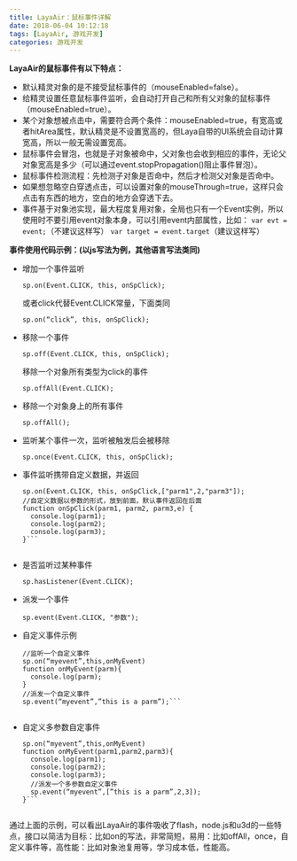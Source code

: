 ```yaml
---
title: LayaAir：鼠标事件详解
date: 2018-06-04 10:12:18
tags: [LayaAir, 游戏开发]
categories: 游戏开发
---
```


**LayaAir的鼠标事件有以下特点：**

+ 默认精灵对象的是不接受鼠标事件的（mouseEnabled=false）。
+ 给精灵设置任意鼠标事件监听，会自动打开自己和所有父对象的鼠标事件（mouseEnabled=true）。
+ 某个对象想被点击中，需要符合两个条件：mouseEnabled=true，有宽高或者hitArea属性，默认精灵是不设置宽高的，但Laya自带的UI系统会自动计算宽高，所以一般无需设置宽高。
+ 鼠标事件会冒泡，也就是子对象被命中，父对象也会收到相应的事件，无论父对象宽高是多少（可以通过event.stopPropagation()阻止事件冒泡）。
+ 鼠标事件检测流程：先检测子对象是否命中，然后才检测父对象是否命中。
+ 如果想忽略空白穿透点击，可以设置对象的mouseThrough=true，这样只会点击有东西的地方，空白的地方会穿透下去。
+ 事件基于对象池实现，最大程度复用对象，全局也只有一个Event实例，所以使用时不要引用event对象本身，可以引用event内部属性，比如：
`var evt = event;`（不建议这样写）
`var target = event.target`（建议这样写）



**事件使用代码示例：(以js写法为例，其他语言写法类同)**

+ 增加一个事件监听

	`sp.on(Event.CLICK, this, onSpClick);`

    或者click代替Event.CLICK常量，下面类同

	`sp.on(“click”, this, onSpClick);`

+ 移除一个事件

	`sp.off(Event.CLICK, this, onSpClick);`

	移除一个对象所有类型为click的事件

	`sp.offAll(Event.CLICK);`

+ 移除一个对象身上的所有事件

	`sp.offAll();`

+ 监听某个事件一次，监听被触发后会被移除

	`sp.once(Event.CLICK, this, onSpClick);`


+ 事件监听携带自定义数据，并返回

	```
	sp.on(Event.CLICK, this, onSpClick,["parm1",2,"parm3"]);
	//自定义数据以参数的形式，放到前面，默认事件返回在后面
	function onSpClick(parm1, parm2, parm3,e) {
	  console.log(parm1);
	  console.log(parm2);
	  console.log(parm3);
	}```


+ 是否监听过某种事件

	`sp.hasListener(Event.CLICK);`

+ 派发一个事件

	`sp.event(Event.CLICK, "参数");`

+ 自定义事件示例

	```
	//监听一个自定义事件
	sp.on(“myevent”,this,onMyEvent)
	function onMyEvent(parm){
	  console.log(parm);
	}
	//派发一个自定义事件
	sp.event(“myevent”,”this is a parm”);```


+ 自定义多参数自定事件
	```
	sp.on(“myevent”,this,onMyEvent)
	function onMyEvent(parm1,parm2,parm3){
	  console.log(parm1);
	  console.log(parm2);
	  console.log(parm3);
	  //派发一个多参数自定义事件
	  sp.event(“myevent”,[”this is a parm”,2,3]);
	}```


通过上面的示例，可以看出LayaAir的事件吸收了flash，node.js和u3d的一些特点，接口以简洁为目标：比如on的写法，非常简短，易用：比如offAll，once，自定义事件等，高性能：比如对象池复用等，学习成本低，性能高。

